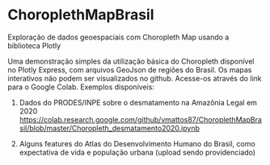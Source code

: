 # ChoroplethMapBrasil
Exploração de dados geoespaciais com Choropleth Map usando a biblioteca Plotly

Uma demonstração simples da utilização básica do Choropleth disponível no Plotly Express, com arquivos GeoJson de regiões do Brasil.
Os mapas interativos não podem ser visualizados no github. Acesse-os através do link para o Google Colab.
Exemplos disponíveis:

1. Dados do PRODES/INPE sobre o desmatamento na Amazônia Legal em 2020
https://colab.research.google.com/github/vmattos87/ChoroplethMapBrasil/blob/master/Choropleth_desmatamento2020.ipynb

2. Alguns features do Atlas do Desenvolvimento Humano do Brasil, como expectativa de vida e população urbana
(upload sendo providenciado)
